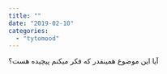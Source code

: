 ```yaml
---
title: ""
date: "2019-02-10"
categories: 
  - "tytomood"
---
```


آیا این موضوع همینقدر که فکر میکنم پیچیده هست؟
